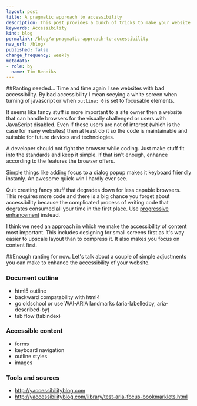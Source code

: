 ```yaml
---
layout: post
title: A pragmatic approach to accessibility
description: This post provides a bunch of tricks to make your website more accessible.
keywords: Accessibility
kind: blog
permalink: /blog/a-pragmatic-approach-to-accessibility
nav_url: /blog/
published: false
change_frequency: weekly
metadata:
- role: by
  name: Tim Benniks
---
```


##Ranting needed...
Time and time again I see websites with bad accessibility. 
By bad accessibility I mean seeying a white screen when turning of javascript
or when `outline: 0` is set to focusable elements.

It seems like fancy stuff is more important to a site owner then a website that can 
handle browsers for the visually challenged or users with JavaScript disabled.
Even if these users are not of interest (which is the case for many websites) 
then at least do it so the code is maintainable and suitable for future devices and technologies.

A developer should not fight the browser while coding.
Just make stuff fit into the standards and keep it simple. 
If that isn't enough, enhance according to the features the browser offers.

Simple things like adding focus to a dialog popup makes it keyboard friendly instanly.
An awesome quick-win I hardly ever see.

Quit creating fancy stuff that degrades down for less capable browsers. 
This requires more code and there is a big chance you forget about accessibility because the complicated process of writing code that degrates consumed all your time in the first place. 
Use [progressive enhancement](http://www.alistapart.com/articles/understandingprogressiveenhancement/) instead.

I think we need an approach in which we make the accessibility of content most important. This includes designing for small screens first as it's way easier to upscale layout than to compress it. It also makes you focus on content first.

##Enough ranting for now.
Let's talk about a couple of simple adjustments you can make to enhance the accessibility of your website.

### Document outline
 * html5 outline
 * backward compatability with html4
 * go oldschool or use WAI-ARIA landmarks (aria-labelledby, aria-described-by)
 * tab flow (tabindex)

### Accessible content
 * forms
 * keyboard navigation
 * outline styles
 * images

### Tools and sources
 * http://yaccessibilityblog.com
 * http://yaccessibilityblog.com/library/test-aria-focus-bookmarklets.html
